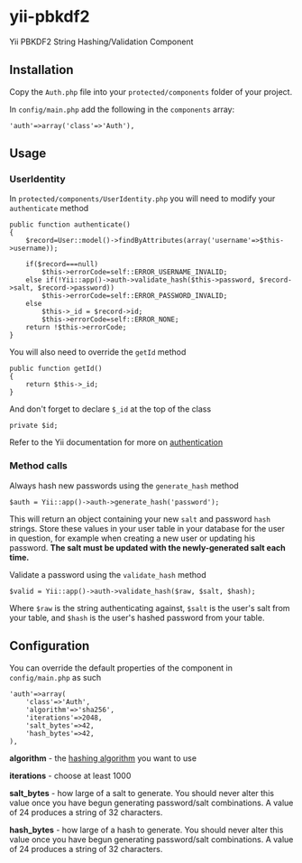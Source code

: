 # yii-pbkdf2

Yii PBKDF2 String Hashing/Validation Component

## Installation

Copy the `Auth.php` file into your `protected/components` folder of your project.

In `config/main.php` add the following in the `components` array:

    'auth'=>array('class'=>'Auth'),

## Usage

### UserIdentity

In `protected/components/UserIdentity.php` you will need to modify your `authenticate` method

    public function authenticate()
    {
        $record=User::model()->findByAttributes(array('username'=>$this->username));
        
        if($record===null)
            $this->errorCode=self::ERROR_USERNAME_INVALID;
        else if(!Yii::app()->auth->validate_hash($this->password, $record->salt, $record->password))
            $this->errorCode=self::ERROR_PASSWORD_INVALID;
        else
            $this->_id = $record->id;
            $this->errorCode=self::ERROR_NONE;
        return !$this->errorCode;
    }

You will also need to override the `getId` method

    public function getId()
    {
        return $this->_id;
    }
	
And don't forget to declare `$_id` at the top of the class

    private $id;

Refer to the Yii documentation for more on [authentication][1]

### Method calls

Always hash new passwords using the `generate_hash` method

    $auth = Yii::app()->auth->generate_hash('password');

This will return an object containing your new `salt` and password `hash` strings.
Store these values in your user table in your database for the user in question, for 
example when creating a new user or updating his password. **The salt must be updated
with the newly-generated salt each time.**

Validate a password using the `validate_hash` method

    $valid = Yii::app()->auth->validate_hash($raw, $salt, $hash);

Where `$raw` is the string authenticating against, `$salt` is the user's salt from 
your table, and `$hash` is the user's hashed password from your table.


## Configuration

You can override the default properties of the component in `config/main.php` as such

    'auth'=>array(
        'class'=>'Auth',
        'algorithm'=>'sha256',
        'iterations'=>2048,
        'salt_bytes'=>42,
        'hash_bytes'=>42,
    ),

**algorithm** - the [hashing algorithm][2] you want to use

**iterations** - choose at least 1000

**salt_bytes** - how large of a salt to generate. You should never alter this value once you
have begun generating password/salt combinations. A value of 24 produces a string of 32 characters.

**hash_bytes** - how large of a hash to generate. You should never alter this value once you
have begun generating password/salt combinations. A value of 24 produces a string of 32 characters.

[1]: http://www.yiiframework.com/doc/guide/1.1/en/topics.auth "Yii Authentication and Authorization"
[2]: http://www.php.net/manual/en/function.hash-algos.php "Registered PHP hashing algorithms"

